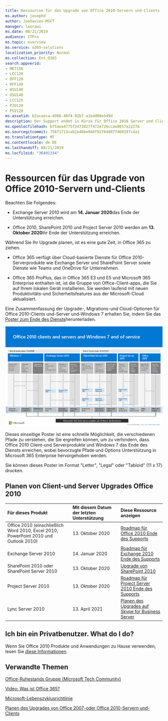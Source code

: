 ```yaml
---
title: Ressourcen für das Upgrade von Office 2010-Servern und-Clients
ms.author: josephd
author: JoeDavies-MSFT
manager: laurawi
ms.date: 08/21/2019
audience: ITPro
ms.topic: overview
ms.service: o365-solutions
localization_priority: Normal
ms.collection: Ent_O365
search.appverid:
- MET150
- LCC120
- OFF120
- OFF140
- WSU140
- OSU140
- LCC125
- PJU120
- PSV120
ms.assetid: b2acaeca-4986-40f4-92b7-a1bdd06e549d
description: Der Support endet in Kürze für Office 2010 Server und Clientanwendungen, und es sind keine benutzerdefinierten Support Vereinbarungen verfügbar. Verwenden Sie diesen Artikel, um mit der Planung des Upgrades jetzt zu beginnen.
ms.openlocfilehash: b75aea4775f2471827f472e726ccae8657a22278
ms.sourcegitcommit: 756f1713cab2e46be948f91f6dd87fd60197c4a1
ms.translationtype: MT
ms.contentlocale: de-DE
ms.lasthandoff: 08/21/2019
ms.locfileid: "36491334"
---
```

# <a name="resources-to-help-you-upgrade-from-office-2010-servers-and-clients"></a>Ressourcen für das Upgrade von Office 2010-Servern und-Clients

Beachten Sie Folgendes:

- Exchange Server 2010 wird am **14. Januar 2020**das Ende der Unterstützung erreichen. 

- Office 2010, SharePoint 2010 und Project Server 2010 werden am **13. Oktober 2020**ihr Ende der Unterstützung erreichen. 

Während Sie Ihr Upgrade planen, ist es eine gute Zeit, in Office 365 zu ziehen. 

- Office 365 verfügt über Cloud-basierte Dienste für Office 2010-Serverprodukte wie Exchange Server und SharePoint Server sowie Dienste wie Teams und OneDrive für Unternehmen. 

- Office 365 ProPlus, das in Office 365 E3 und E5 und Microsoft 365 Enterprise enthalten ist, ist die Gruppe von Office-Client-apps, die Sie auf Ihrem lokalen Gerät installieren. Sie werden laufend mit neuen Produktivitäts-und Sicherheitsfeatures aus der Microsoft-Cloud aktualisiert.

Eine Zusammenfassung der Upgrade-, Migrations-und Cloud-Optionen für Office 2010-Clients und-Server und-Windows 7 erhalten Sie, indem Sie das [Poster zum Ende des Diensts](https://github.com/MicrosoftDocs/microsoft-365-docs/raw/public/microsoft-365/enterprise/media/migration-microsoft-365-enterprise-workload/Office2010Windows7EndOfService.pdf)herunterladen.

![](./media/upgrade-from-office-2010-servers-and-products/office2010-windows7-end-of-service.png)

Dieses einseitige Poster ist eine schnelle Möglichkeit, die verschiedenen Pfade zu verstehen, die Sie ergreifen können, um zu verhindern, dass Office 2010 Client-und Serverprodukte und Windows 7 das Ende des Diensts erreichen, wobei bevorzugte Pfade und Options Unterstützung in Microsoft 365 Enterprise hervorgehoben werden.

Sie können dieses Poster im Format "Letter", "Legal" oder "Tabloid" (11 x 17) drucken.
      
## <a name="office-2010-client-and-server-upgrade-planning"></a>Planen von Client-und Server Upgrades Office 2010
  
|**Für dieses Produkt**|**Mit diesem Datum der letzten Unterstützung**|**Diese Ressource anzeigen**|
|:-----|:-----|:-----|
|Office 2010 (einschließlich Word 2010, Excel 2010, PowerPoint 2010 und Outlook 2010)  <br/> | 13. Oktober 2020 |[Roadmap für Office 2010 Ende des Supports](https://docs.microsoft.com/DeployOffice/office-2010-end-support-roadmap) <br/> |
|Exchange Server 2010  <br/> | 14. Januar 2020  |[Roadmap für Exchange 2010 Ende des Supports](exchange-2010-end-of-support.md) <br/> |
|SharePoint 2010 oder SharePoint Server 2010  <br/> | 13. Oktober 2020 |[Upgrade von SharePoint 2010](upgrade-from-sharepoint-2010.md) <br/> |
|Project Server 2010 <br/> | 13. Oktober 2020 | [Roadmap für Project Server 2010 Ende des Supports](project-server-2010-end-of-support.md) <br/> |
|Lync Server 2010 <br/> | 13. April 2021 | [Planen des Upgrades auf Skype for Business Server](https://docs.microsoft.com/skypeforbusiness/plan-your-deployment/upgrade) <br/> |
    
## <a name="im-a-home-user-what-do-i-do"></a>Ich bin ein Privatbenutzer. What do I do?

Wenn Sie Office 2010 Produkte und Anwendungen zu Hause verwenden, lesen Sie [diese Informationen](plan-upgrade-previous-versions-office.md#im-a-home-user-what-do-i-do).

## <a name="related-topics"></a>Verwandte Themen

[Office-Ruhestands Gruppe (Microsoft Tech Community)](https://go.microsoft.com/fwlink/?linkid=842065)
  
[Video: Was ist Office 365?](https://support.office.com/article/847caf12-2589-452c-8aca-1c009797678b.aspx)
  
[Microsoft-Lebenszyklusrichtlinie](https://go.microsoft.com/fwlink/?linkid=865200)

[Planen des Upgrades von Office 2007-oder Office 2010-Servern und-Clients](plan-upgrade-previous-versions-office.md)

